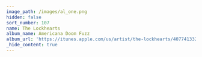 ```yaml
---
image_path: /images/al_one.png
hidden: false
sort_number: 107
name: The Lockhearts
album_name: Americana Doom Fuzz
album_url: 'https://itunes.apple.com/us/artist/the-lockhearts/407741332'
_hide_content: true
---
```

